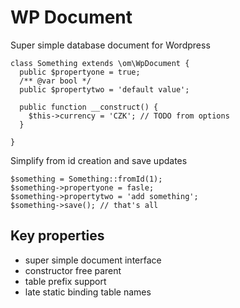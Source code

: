 # WP Document

Super simple database document for Wordpress

    class Something extends \om\WpDocument {
      public $propertyone = true;
      /** @var bool */
      public $propertytwo = 'default value';

      public function __construct() {
        $this->currency = 'CZK'; // TODO from options
      }

    }

Simplify from id creation and save updates

    $something = Something::fromId(1);
    $something->propertyone = fasle;
    $something->propertytwo = 'add something';
    $something->save(); // that's all


## Key properties

- super simple document interface
- constructor free parent
- table prefix support
- late static binding table names